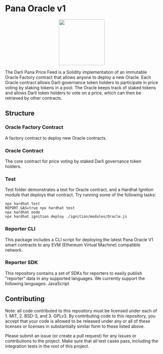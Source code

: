 # Pana Oracle v1
<p align="center">
<image src="https://raw.githubusercontent.com/darlilabs/.github/refs/heads/main/asset/darli-github.png" width = "150">
</p>

The Darli Pana Price Feed is a Solidity implementation of an immutable Oracle Factory contract that allows anyone to deploy a new Oracle. Each Oracle contract allows Darli governance token holders to participate in price voting by staking tokens in a pool. The Oracle keeps track of staked tokens and allows Darli token holders to vote on a price, which can then be retrieved by other contracts.

## Structure
### Oracle Factory Contract
A factory contract to deploy new Oracle contracts.

### Oracle Contract
The core contract for price voting by staked Darli governance token holders.

### Test
Test folder demonstrates a test for Oracle contract, and a Hardhat Ignition module that deploys that contract.
Try running some of the following tasks:

```shell
npx hardhat test
REPORT_GAS=true npx hardhat test
npx hardhat node
npx hardhat ignition deploy ./ignition/modules/Oracle.js
```

### Reporter CLI
This package includes a CLI script for deploying the latest Pana Oracle V1 smart contracts to any EVM (Ethereum Virtual Machine) compatible network.

### Reporter SDK
This repository contains a set of SDKs for reporters to easily publish "reporter" data in any supported languages. We currently support the following languages:
JavaScript

## Contributing
Note: all code contributed to this repository must be licensed under each of 1. MIT, 2. BSD-3, and 3. GPLv3. By contributing code to this repository, you accept that your code is allowed to be released under any or all of these licenses or licenses in substantially similar form to these listed above.

Please submit an issue (or create a pull request) for any issues or contributions to the project. Make sure that all test cases pass, including the integration tests in the root of this project.
